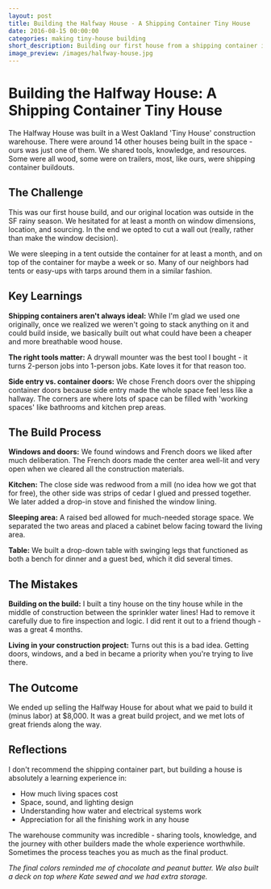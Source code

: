 ```yaml
---
layout: post
title: Building the Halfway House - A Shipping Container Tiny House
date: 2016-08-15 00:00:00
categories: making tiny-house building
short_description: Building our first house from a shipping container in a West Oakland warehouse, sharing tools and knowledge with 14 other tiny house builders.
image_preview: /images/halfway-house.jpg
---
```


# Building the Halfway House: A Shipping Container Tiny House

The Halfway House was built in a West Oakland 'Tiny House' construction warehouse. There were around 14 other houses being built in the space - ours was just one of them. We shared tools, knowledge, and resources. Some were all wood, some were on trailers, most, like ours, were shipping container buildouts.

## The Challenge

This was our first house build, and our original location was outside in the SF rainy season. We hesitated for at least a month on window dimensions, location, and sourcing. In the end we opted to cut a wall out (really, rather than make the window decision).

We were sleeping in a tent outside the container for at least a month, and on top of the container for maybe a week or so. Many of our neighbors had tents or easy-ups with tarps around them in a similar fashion.

## Key Learnings

**Shipping containers aren't always ideal:** While I'm glad we used one originally, once we realized we weren't going to stack anything on it and could build inside, we basically built out what could have been a cheaper and more breathable wood house.

**The right tools matter:** A drywall mounter was the best tool I bought - it turns 2-person jobs into 1-person jobs. Kate loves it for that reason too.

**Side entry vs. container doors:** We chose French doors over the shipping container doors because side entry made the whole space feel less like a hallway. The corners are where lots of space can be filled with 'working spaces' like bathrooms and kitchen prep areas.

## The Build Process

**Windows and doors:** We found windows and French doors we liked after much deliberation. The French doors made the center area well-lit and very open when we cleared all the construction materials.

**Kitchen:** The close side was redwood from a mill (no idea how we got that for free), the other side was strips of cedar I glued and pressed together. We later added a drop-in stove and finished the window lining.

**Sleeping area:** A raised bed allowed for much-needed storage space. We separated the two areas and placed a cabinet below facing toward the living area.

**Table:** We built a drop-down table with swinging legs that functioned as both a bench for dinner and a guest bed, which it did several times.

## The Mistakes

**Building on the build:** I built a tiny house on the tiny house while in the middle of construction between the sprinkler water lines! Had to remove it carefully due to fire inspection and logic. I did rent it out to a friend though - was a great 4 months.

**Living in your construction project:** Turns out this is a bad idea. Getting doors, windows, and a bed in became a priority when you're trying to live there.

## The Outcome

We ended up selling the Halfway House for about what we paid to build it (minus labor) at $8,000. It was a great build project, and we met lots of great friends along the way.

## Reflections

I don't recommend the shipping container part, but building a house is absolutely a learning experience in:
- How much living spaces cost
- Space, sound, and lighting design
- Understanding how water and electrical systems work
- Appreciation for all the finishing work in any house

The warehouse community was incredible - sharing tools, knowledge, and the journey with other builders made the whole experience worthwhile. Sometimes the process teaches you as much as the final product.

*The final colors reminded me of chocolate and peanut butter. We also built a deck on top where Kate sewed and we had extra storage.*